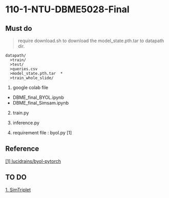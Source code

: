 # 110-1-NTU-DBME5028-Final

## Must do

> require download.sh to download the model_state.pth.tar to datapath dir.

```
datapath/
  >train/  
  >test/  
  >queries.csv  
  >model_state.pth.tar  *
  >train_whole_slide/ 
```

1. google colab file 
* DBME_final_BYOL.ipynb
* DBME_final_Simsam.ipynb

2. train.py

3. inference.py

4. requirement file : byol.py [1]


## Reference 
[[1] lucidrains/byol-pytorch](https://github.com/lucidrains/byol-pytorch)


## TO DO
[1. SimTriplet](https://arxiv.org/pdf/2103.05585.pdf)
